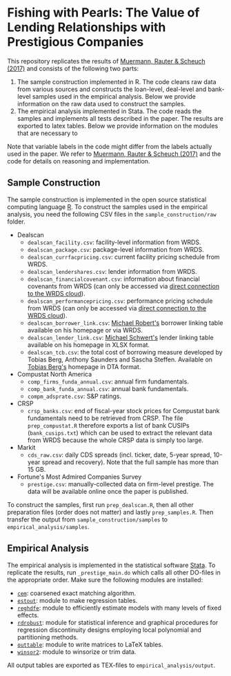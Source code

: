 # Fishing with Pearls: The Value of Lending Relationships with Prestigious Companies

This repository replicates the results of [Muermann, Rauter & Scheuch (2017)](https://ssrn.com/abstract=2703343) and consists of the following two parts:

1. The sample construction implemented in R. The code cleans raw data from various sources and constructs the loan-level, deal-level and bank-level samples used in the empirical analysis. Below we provide information on the raw data used to construct the samples.
2. The empirical analysis implemented in Stata. The code reads the samples and implements all tests described in the paper. The results are exported to latex tables. Below we provide information on the modules that are necessary to 

Note that variable labels in the code might differ from the labels actually used in the paper. We refer to [Muermann, Rauter & Scheuch (2017)](https://ssrn.com/abstract=2703343) and the code for details on reasoning and implementation.

## Sample Construction

The sample construction is implemented in the open source statistical computing language [R](https://www.r-project.org/). To construct the samples used in the empirical analysis, you need the following CSV files in the `sample_construction/raw` folder.

* Dealscan
	- `dealscan_facility.csv`: facility-level information from WRDS.
	- `dealscan_package.csv`: package-level information from WRDS.
	- `dealscan_currfacpricing.csv`: current facility pricing schedule from WRDS.
	- `dealscan_lendershares.csv`: lender information from WRDS.
	- `dealscan_financialcovenant.csv`: information about financial covenants from WRDS (can only be accessed via [direct connection to the WRDS cloud](https://github.com/ckscheuch/rWRDS)).
	- `dealscan_performancepricing.csv`: performance pricing schedule from WRDS (can only be accessed via [direct connection to the WRDS cloud](https://github.com/ckscheuch/rWRDS)).
	- `dealscan_borrower_link.csv`: [Michael Robert's](http://finance.wharton.upenn.edu/~mrrobert/styled-9/styled-12/index.html) borrower linking table available on his homepage or via WRDS.
	- `dealscan_lender_link.csv`: [Michael Schwert's](https://sites.google.com/site/mwschwert/) lender linking table available on his homepage in XLSX format.
	- `dealscan_tcb.csv`: the total cost of borrowing measure developed by Tobias Berg, Anthony Saunders and Sascha Steffen. Available on [Tobias Berg's](http://www.tobias-berg.com/) homepage in DTA format.
* Compustat North America
	- `comp_firms_funda_annual.csv`: annual firm fundamentals.
	- `comp_bank_funda_annual.csv`: annual bank fundamentals.
	- `compm_adsprate.csv`: S&P ratings.
* CRSP
	- `crsp_banks.csv`: end of fiscal-year stock prices for Compustat bank fundamentals need to be retrieved from CRSP. The file `prep_compustat.R` therefore exports a list of bank CUSIPs (`bank_cusips.txt`) which can be used to extract the relevant data from WRDS because the whole CRSP data is simply too large.
* Markit
	- `cds_raw.csv`: daily CDS spreads (incl. ticker, date, 5-year spread, 10-year spread and recovery). Note that the full sample has more than 15 GB.
* Fortune's Most Admired Companies Survey
	- `prestige.csv`: manually-collected data on firm-level prestige. The data will be available online once the paper is published.

To construct the samples, first run `prep_dealscan.R`, then all other preparation files (order does not matter) and lastly `prep_samples.R`. Then transfer the output from `sample_construction/samples` to `empirical_analysis/samples`.
	
## Empirical Analysis

The empirical analysis is implemented in the statistical software [Stata](https://www.stata.com/). To replicate the results, run `_prestige_main.do` which calls all other DO-files in the appropriate order. Make sure the following modules are installed:

* [`cem`](https://gking.harvard.edu/cem): coarsened exact matching algorithm.
* [`estout`](http://repec.org/bocode/e/estout/installation.html): module to make regression tables.
* [`reghdfe`](http://scorreia.com/software/reghdfe/): module to efficiently estimate models with many levels of fixed effects.
* [`rdrobust`](https://sites.google.com/site/rdpackages/rdrobust): module for statistical inference and graphical procedures for regression discontinuity designs employing local polynomial and partitioning methods.
* [`outtable`](http://fmwww.bc.edu/RePEc/bocode/o/outtable.html): module to write matrices to LaTeX tables.
* [`winsor2`](http://www.haghish.com/statistics/stata-blog/stata-programming/download/winsor2.html): module to winsorize or trim data.
 
 All output tables are exported as TEX-files to `empirical_analysis/output`. 
